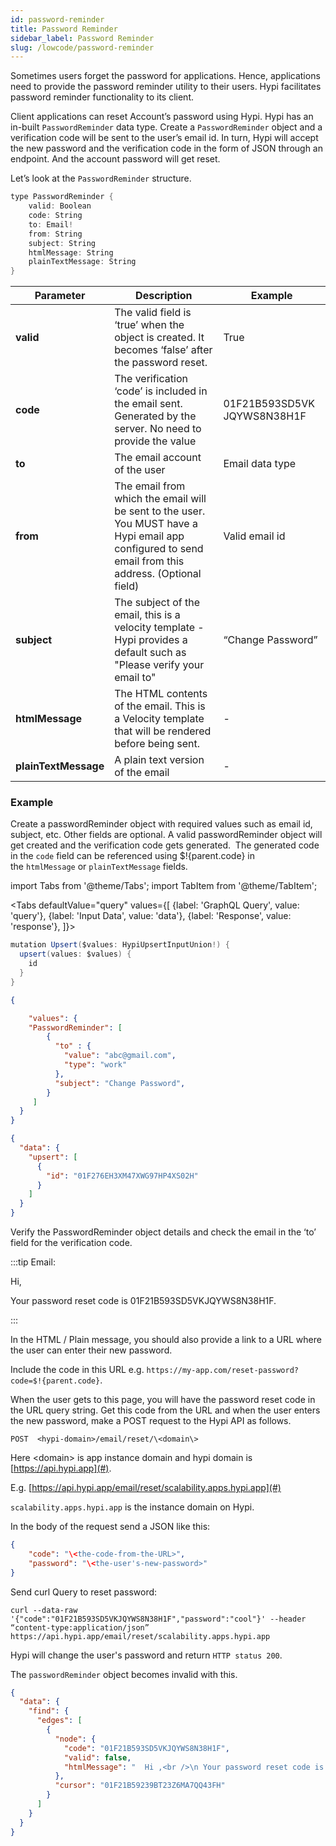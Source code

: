 ```yaml
---
id: password-reminder
title: Password Reminder
sidebar_label: Password Reminder
slug: /lowcode/password-reminder
---
```


Sometimes users forget the password for applications. Hence, applications need to provide the password reminder utility to their users. Hypi facilitates password reminder functionality to its client.

Client applications can reset Account’s password using Hypi. Hypi has an in-built `PasswordReminder` data type. Create a `PasswordReminder` object and a verification code will be sent to the user’s email id. In turn, Hypi will accept the new password and the verification code in the form of JSON through an endpoint. And the account password will get reset.

Let’s look at the `PasswordReminder` structure.

```java
type PasswordReminder {
    valid: Boolean
    code: String
    to: Email!
    from: String
    subject: String
    htmlMessage: String
    plainTextMessage: String
}
```


| **Parameter**        | **Description**                                                                                                                                      | **Example**                 |
|----------------------|------------------------------------------------------------------------------------------------------------------------------------------------------|-----------------------------|
| **valid**            | The valid field is ‘true’ when the object is created. It becomes ‘false’ after the password reset.                                                   | True                        |
| **code**             | The verification ‘code’ is included in the email sent. Generated by the server. No need to provide the value                                         | 01F21B593SD5VK JQYWS8N38H1F |
| **to**               | The email account of the user                                                                                                                        | Email data type             |
| **from**             | The email from which the email will be sent to the user. You MUST have a Hypi email app configured to send email from this address. (Optional field) | Valid email id              |
| **subject**          | The subject of the email, this is a velocity template - Hypi provides a default such as "Please verify your email to"                                | “Change Password”           |
| **htmlMessage**      | The HTML contents of the email. This is a Velocity template that will be rendered before being sent.                                                 | -                           |
| **plainTextMessage** | A plain text version of the email                                                                                                                    | -                           |

### Example

Create a passwordReminder object with required values such as email id, subject, etc. Other fields are optional. A valid passwordReminder object will get created and the verification code gets generated.  The generated code in the `code` field can be referenced using $!{parent.code} in the `htmlMessage` or `plainTextMessage` fields.

import Tabs from '@theme/Tabs';
import TabItem from '@theme/TabItem';

<Tabs
  defaultValue="query"
  values={[
    {label: 'GraphQL Query', value: 'query'},
    {label: 'Input Data', value: 'data'},
    {label: 'Response', value: 'response'},
  ]}>
<TabItem value="query">

```java
mutation Upsert($values: HypiUpsertInputUnion!) {
  upsert(values: $values) {
    id
  }
}
```

</TabItem>
<TabItem value="data">

```json
{

    "values": {
    "PasswordReminder": [
        {
          "to" : {
            "value": "abc@gmail.com",
            "type": "work"
          },
          "subject": "Change Password",     
        }
     ]
  }
}
```

</TabItem>
<TabItem value="response">

```json
{
  "data": {
    "upsert": [
      {
        "id": "01F276EH3XM47XWG97HP4XS02H"
      }
    ]
  }
}
```

</TabItem>
</Tabs>

Verify the PasswordReminder object details and check the email in the ‘to’ field for the verification code.

:::tip Email:

Hi,

Your password reset code is 01F21B593SD5VKJQYWS8N38H1F.

:::

In the HTML / Plain message, you should also provide a link to a URL where the user can enter their new password.

Include the code in this URL e.g. 
`https://my-app.com/reset-password?code=$!{parent.code}`.

When the user gets to this page, you will have the password reset code in the URL query string. Get this code from the URL and when the user enters the new password, make a POST request to the Hypi API as follows.

`POST  <hypi-domain>/email/reset/\<domain\>`

Here \<domain\> is app instance domain and hypi domain is [https://api.hypi.app](#).

E.g.  [https://api.hypi.app/email/reset/scalability.apps.hypi.app](#)

`scalability.apps.hypi.app` is the instance domain on Hypi.

In the body of the request send a JSON like this:

```json
{
    "code": "\<the-code-from-the-URL>", 
    "password": "\<the-user's-new-password>"
}
```
Send curl Query to reset password:

```
curl --data-raw '{"code":"01F21B593SD5VKJQYWS8N38H1F","password":"cool"}' --header “content-type:application/json” https://api.hypi.app/email/reset/scalability.apps.hypi.app
```

Hypi will change the user's password and return `HTTP status 200`.

The `passwordReminder` object becomes invalid with this.

```json
{
  "data": {
    "find": {
      "edges": [
        {
          "node": {
            "code": "01F21B593SD5VKJQYWS8N38H1F",
            "valid": false,
            "htmlMessage": "  Hi ,<br />\n Your password reset code is .\n  "
          },
          "cursor": "01F21B59239BT23Z6MA7QQ43FH"
        }
      ]
    }
  }
}
```